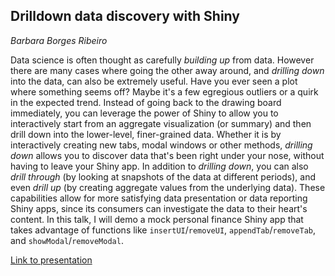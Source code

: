 ## Drilldown data discovery with Shiny
_Barbara Borges Ribeiro_

Data science is often thought as carefully _building up_ from data. However there are many cases where going the other away around, and _drilling down_ into the data, can also be extremely useful. Have you ever seen a plot where something seems off? Maybe it's a few egregious outliers or a quirk in the expected trend. Instead of going back to the drawing board immediately, you can leverage the power of Shiny to allow you to interactively start from an aggregate visualization (or summary) and then drill down into the lower-level, finer-grained data. Whether it is by interactively creating new tabs, modal windows or other methods, _drilling down_ allows you to discover data that's been right under your nose, without having to leave your Shiny app. In addition to _drilling down_, you can also _drill through_ (by looking at snapshots of the data at different periods), and even _drill up_ (by creating aggregate values from the underlying data). These capabilities allow for more satisfying data presentation or data reporting Shiny apps, since its consumers can investigate the data to their heart's content. In this talk, I will demo a mock personal finance Shiny app that takes advantage of functions like `insertUI`/`removeUI`, `appendTab`/`removeTab`, and `showModal`/`removeModal`.


[Link to presentation](https://rawgit.com/bborgesr/erum2018/master/presentation/presentation.html)

